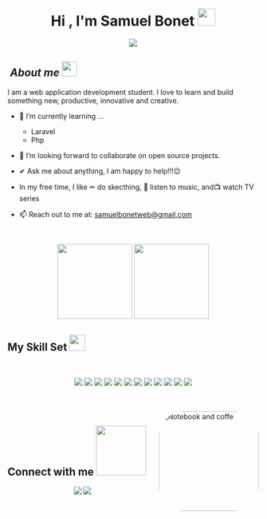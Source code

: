 <h1 align="center">Hi , I'm Samuel Bonet  <img src="https://media.giphy.com/media/hvRJCLFzcasrR4ia7z/giphy.gif" width="35"></h1>
<p align="center">
 <p align="center">
  <a href="https://github.com/CodeWhiteWeb/CodeWhiteWeb"><img src="https://readme-typing-svg.herokuapp.com?color=%2336BCF7&center=true&vCenter=true&lines=You're+welcome!;"></a>
</p>
</p>
  

## &nbsp;***About me*** <img src="https://cultofthepartyparrot.com/parrots/hd/laptop_parrot.gif" width="30" height="30">

I am a web application development student.  I love to learn and build something new, productive, innovative and creative.

- 🌱 I’m currently learning ...
  - Laravel
  - Php
  
- 🤝 I’m looking forward to collaborate on open source projects.
- ✔ Ask me about anything, I am happy to help!!!😉<br>
- In my free time, I like  ✏  do skecthing, 🎵 listen to music, and  ​📺​ watch TV series
- 📫 Reach out to me at: <a href="samuelbonetweb@gmail.com"> samuelbonetweb@gmail.com</a>
  

<br/>  


<p align= "center">
  <img height= "150" src="https://github-readme-stats.vercel.app/api?username=samuelbonet&theme=react&show_icons=true&include_all_commits=true" />
  <img height= "150" src="https://github-readme-stats.vercel.app/api/top-langs/?username=samuelbonet&theme=react&layout=compact" />
</p>

## My Skill Set  <img src = "https://media2.giphy.com/media/QssGEmpkyEOhBCb7e1/giphy.gif?cid=ecf05e47a0n3gi1bfqntqmob8g9aid1oyj2wr3ds3mg700bl&rid=giphy.gif" width = 32px>



<br>

<p  align="center">

<img src="https://img.shields.io/badge/html5-%23E34F26.svg?style=for-the-badge&logo=html5&logoColor=white"/>




 <img src="https://img.shields.io/badge/MySQL-005C84?style=for-the-badge&logo=mysql&logoColor=white">





<img src="https://img.shields.io/badge/css3-%231572B6.svg?style=for-the-badge&logo=css3&logoColor=white"/>

<img src="https://img.shields.io/badge/javascript-%23323330.svg?style=for-the-badge&logo=javascript&logoColor=%23F7DF1E"/>
 




  <img src="https://img.shields.io/badge/java-%23ED8B00.svg?style=for-the-badge&logo=java&logoColor=white"/>  

 <img src="https://img.shields.io/badge/PHP-777BB4?style=for-the-badge&logo=php&logoColor=white"/>  

 <img src="https://img.shields.io/badge/Windows-0078D6?style=for-the-badge&logo=windows&logoColor=white"/>





<img src="https://img.shields.io/badge/Bootstrap-563D7C?style=for-the-badge&logo=bootstrap&logoColor=white">

  <img src="https://img.shields.io/badge/Tailwind_CSS-38B2AC?style=for-the-badge&logo=tailwind-css&logoColor=white">






<img src="https://img.shields.io/badge/Linux-FCC624?style=for-the-badge&logo=linux&logoColor=black">

  
  <img src="https://img.shields.io/badge/GIT-E44C30?style=for-the-badge&logo=git&logoColor=white">

<img src="https://img.shields.io/badge/Wordpress-21759B?style=for-the-badge&logo=wordpress&logoColor=white">
</p>





<br>
<br/>  
 <img align="right" alt="Notebook and coffe" height="200" style="border-radius:50px;" src="https://raw.githubusercontent.com/MicaelliMedeiros/micaellimedeiros/master/image/computer-illustration.png">

## Connect with me  <img src='https://raw.githubusercontent.com/ShahriarShafin/ShahriarShafin/main/Assets/handshake.gif' width="100px">
<div align="center">

  <a href="https://linkedin.com/in/samuel-bonet-034aa6243/"><img src="https://img.shields.io/badge/Samuel Bonet-0077B5?style=for-the-badge&logo=linkedin&logoColor=white"/></a>
<a href="mailto:samuelbonetweb@gmail.com"><img src="https://img.shields.io/badge/samuelbonetweb@gmail.com-D14836?style=for-the-badge&logo=gmail&logoColor=white"/></a> 

</div>  


